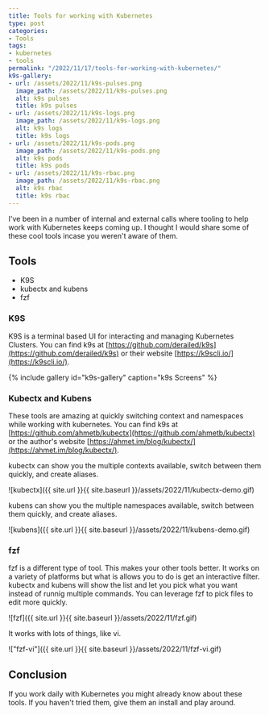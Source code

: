 ```yaml
---
title: Tools for working with Kubernetes
type: post
categories:
- Tools
tags:
- kubernetes
- tools
permalink: "/2022/11/17/tools-for-working-with-kubernetes/"
k9s-gallery:
- url: /assets/2022/11/k9s-pulses.png
  image_path: /assets/2022/11/k9s-pulses.png
  alt: k9s pulses
  title: k9s pulses
- url: /assets/2022/11/k9s-logs.png
  image_path: /assets/2022/11/k9s-logs.png
  alt: k9s logs
  title: k9s logs
- url: /assets/2022/11/k9s-pods.png
  image_path: /assets/2022/11/k9s-pods.png
  alt: k9s pods
  title: k9s pods
- url: /assets/2022/11/k9s-rbac.png
  image_path: /assets/2022/11/k9s-rbac.png
  alt: k9s rbac
  title: k9s rbac
---
```


I've been in a number of internal and external calls where tooling to help work with Kubernetes keeps coming up. I thought I would share some of these cool tools incase you weren't aware of them.

## Tools

- K9S
- kubectx and kubens
- fzf

### K9S

K9S is a terminal based UI for interacting and managing Kubernetes Clusters. You can find k9s at [https://github.com/derailed/k9s](https://github.com/derailed/k9s) or their website [https://k9scli.io/](https://k9scli.io/).


{% include gallery id="k9s-gallery" caption="k9s Screens" %}

### Kubectx and Kubens

These tools are amazing at quickly switching context and namespaces while working with kubernetes.
You can find k9s at [https://github.com/ahmetb/kubectx](https://github.com/ahmetb/kubectx) or the author's website [https://ahmet.im/blog/kubectx/](https://ahmet.im/blog/kubectx/).

kubectx can show you the multiple contexts available, switch between them quickly, and create aliases.

![kubectx]({{ site.url }}{{ site.baseurl }}/assets/2022/11/kubectx-demo.gif)

kubens can show you the multiple namespaces available, switch between them quickly, and create aliases.

![kubens]({{ site.url }}{{ site.baseurl }}/assets/2022/11/kubens-demo.gif)

### fzf

fzf is a different type of tool. This makes your other tools better. It works on a variety of platforms but what is allows you to do is get an interactive filter.  kubectx and kubens will show the list and let you pick what you want instead of runnig multiple commands.
You can leverage fzf to pick files to edit more quickly.

![fzf]({{ site.url }}{{ site.baseurl }}/assets/2022/11/fzf.gif)

It works with lots of things, like vi.

!["fzf-vi"]({{ site.url }}{{ site.baseurl }}/assets/2022/11/fzf-vi.gif)

## Conclusion

If you work daily with Kubernetes you might already know about these tools. If you haven't tried them, give them an install and play around. 